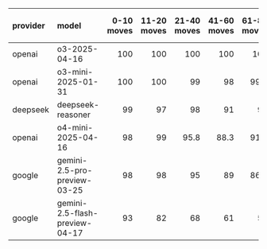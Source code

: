 | provider   | model                          |   0-10 moves |   11-20 moves |   21-40 moves |   41-60 moves |   61-80 moves |   81-100 moves |
|:-----------|:-------------------------------|-------------:|--------------:|--------------:|--------------:|--------------:|---------------:|
| openai     | o3-2025-04-16                  |          100 |           100 |         100   |         100   |         100   |          100   |
| openai     | o3-mini-2025-01-31             |          100 |           100 |          99   |          98   |          99.5 |           98   |
| deepseek   | deepseek-reasoner              |           99 |            97 |          98   |          91   |          90   |           95   |
| openai     | o4-mini-2025-04-16             |           98 |            99 |          95.8 |          88.3 |          91.7 |           94.5 |
| google     | gemini-2.5-pro-preview-03-25   |           98 |            98 |          95   |          89   |          86.7 |           86.7 |
| google     | gemini-2.5-flash-preview-04-17 |           93 |            82 |          68   |          61   |          51   |           55   |